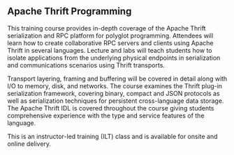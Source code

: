 ## Apache Thrift Programming

This training course provides in-depth coverage of the Apache Thrift serialization and RPC platform for polyglot programming. Attendees will learn how to create collaborative RPC servers and clients using Apache Thrift in several languages. Lecture and labs will teach students how to isolate applications from the underlying physical endpoints in serialization and communications scenarios using Thrift transports.

Transport layering, framing and buffering will be covered in detail along with I/O to memory, disk, and networks. The course examines the Thrift plug-in serialization framework, covering binary, compact and JSON protocols as well as serialization techniques for persistent cross-language data storage. The Apache Thrift IDL is covered throughout the course giving students comprehensive experience with the type and service features of the language.

This is an instructor-led training (ILT) class and is available for onsite and online delivery.
